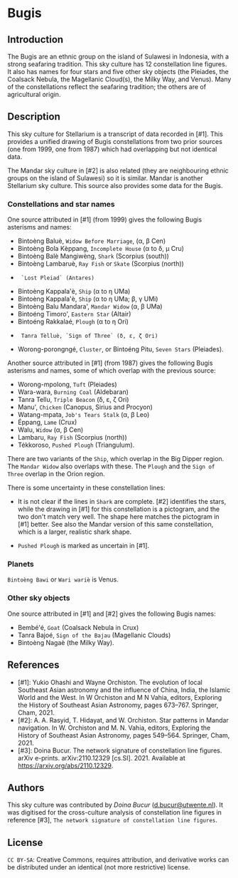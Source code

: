 # Bugis

## Introduction

The Bugis are an ethnic group on the island of Sulawesi in Indonesia, with a strong seafaring tradition. This sky culture has 12 constellation line figures. It also has names for four stars and five other sky objects (the Pleiades, the Coalsack Nebula, the Magellanic Cloud(s), the Milky Way, and Venus). Many of the constellations reflect the seafaring tradition; the others are of agricultural origin.

## Description

This sky culture for Stellarium is a transcript of data recorded in [#1]. This provides a unified drawing of Bugis constellations from two prior sources (one from 1999, one from 1987) which had overlapping but not identical data.

The Mandar sky culture in [#2] is also related (they are neighbouring ethnic groups on the island of Sulawesi) so it is similar. Mandar is another Stellarium sky culture. This source also provides some data for the Bugis.

### Constellations and star names

One source attributed in [#1] (from 1999) gives the following Bugis asterisms and names:

- Bintoѐng Baluѐ, `Widow Before Marriage`, (α, β Cen)
- Bintoѐng Bola Kѐppang, `Incomplete House` (α to δ, μ Cru)
- Bintoѐng Balѐ Mangiwѐng, `Shark` (Scorpius (south))
- Bintoѐng Lambaruѐ, `Ray Fish` or `Skate` (Scorpius (north))
-      `Lost Pleiad` (Antares)
- Bintoѐng Kappala'ѐ, `Ship` (α to η UMa)
- Bintoѐng Kappala'ѐ, `Ship` (α to η UMa; β, γ UMi)
- Bintoѐng Balu Mandara', `Mandar Widow` (α, β UMa)
- Bintoéng Timoro', `Eastern Star` (Altair)
- Bintoéng Rakkalaé, `Plough` (α to η Ori)
-      Tanra Tѐlluѐ, `Sign of Three` (δ, ε, ζ Ori)
- Worong-porongngé, `Cluster`, or Bintoéng Pitu, `Seven Stars` (Pleiades).

Another source attributed in [#1] (from 1987) gives the following Bugis asterisms and names, some of which overlap with the previous source:

- Worong-mpolong, `Tuft` (Pleiades)
- Wara-wara, `Burning Coal` (Aldebaran)
- Tanra Tellu, `Triple Beacon` (δ, ε, ζ Ori)
- Manu', `Chicken` (Canopus, Sirius and Procyon)
- Watang-mpata, `Job's Tears Stalk` (α, β Leo)
- Éppang, `Lame` (Crux)
- Walu, `Widow` (α, β Cen)
- Lambaru, `Ray Fish` (Scorpius (north))
- Tékkoroso, `Pushed Plough` (Triangulum).

There are two variants of the `Ship`, which overlap in the Big Dipper region. The `Mandar Widow` also overlaps with these. The `Plough` and the `Sign of Three` overlap in the Orion region.

There is some uncertainty in these constellation lines:

- It is not clear if the lines in `Shark` are complete. [#2] identifies the stars, while the drawing in [#1] for this constellation is a pictogram, and the two don't match very well. The shape here matches the pictogram in [#1] better. See also the Mandar version of this same constellation, which is a larger, realistic shark shape.

- `Pushed Plough` is marked as uncertain in [#1].

### Planets

`Bintoѐng Bawi` or `Wari wariѐ` is Venus.

### Other sky objects

One source attributed in [#1] and [#2] gives the following Bugis names:

- Bembé'é, `Goat` (Coalsack Nebula in Crux)
- Tanra Bajoé, `Sign of the Bajau` (Magellanic Clouds)
- Bintoѐng Nagaѐ (the Milky Way).

## References

 - [#1]: Yukio Ohashi and Wayne Orchiston. The evolution of local Southeast Asian astronomy and the influence of China, India, the Islamic World and the West. In W Orchiston and M N Vahia, editors, Exploring the History of Southeast Asian Astronomy, pages 673–767. Springer, Cham, 2021.
 - [#2]: A. A. Rasyid, T. Hidayat, and W. Orchiston. Star patterns in Mandar navigation. In W. Orchiston and M. N. Vahia, editors, Exploring the History of Southeast Asian Astronomy, pages 549–564. Springer, Cham, 2021.
 - [#3]: Doina Bucur. The network signature of constellation line figures. arXiv e-prints. arXiv:2110.12329 [cs.SI]. 2021. Available at <https://arxiv.org/abs/2110.12329>.

## Authors

This sky culture was contributed by _Doina Bucur_ (d.bucur@utwente.nl). It was digitised for the cross-culture analysis of constellation line figures in reference [#3], `The network signature of constellation line figures`.

## License

`CC BY-SA`: Creative Commons, requires attribution, and derivative works can be distributed under an identical (not more restrictive) license.